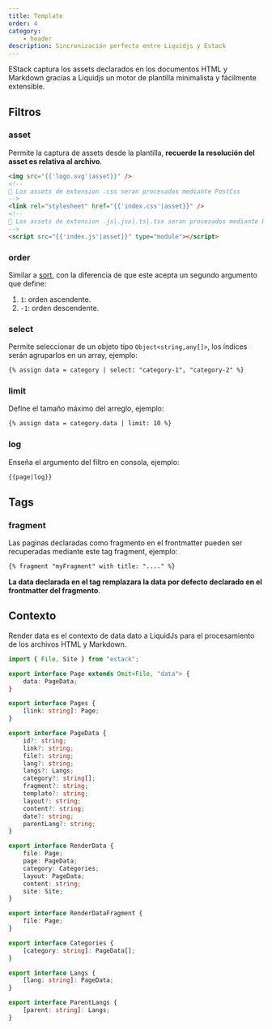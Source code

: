 ```yaml
---
title: Template
order: 4
category:
    - header
description: Sincronización perfecta entre Liquidjs y Estack
---
```


EStack captura los assets declarados en los documentos HTML y Markdown gracias a Liquidjs un motor de plantilla minimalista y fácilmente extensible.

## Filtros

### asset

Permite la captura de assets desde la plantilla, **recuerde la resolución del asset es relativa al archivo**.

```html
<img src="{{'logo.svg'|asset}}" />
<!--
💬 Los assets de extension .css seran procesados mediante PostCss
-->
<link rel="stylesheet" href="{{'index.css'|asset}}" />
<!--
💬 Los assets de extension .js|.jsx|.ts|.tsx seran procesados mediante Rollup
-->
<script src="{{'index.js'|asset}}" type="module"></script>
```

### order

Similar a [sort](https://liquidjs.com/filters/sort.html), con la diferencia de que este acepta un segundo argumento que define:

1. `1`: orden ascendente.
2. `-1`: orden descendente.

### select

Permite seleccionar de un objeto tipo `Object<string,any[]>`, los índices serán agruparlos en un array, ejemplo:

```html
{% assign data = category | select: "category-1", "category-2" %}
```

### limit

Define el tamaño máximo del arreglo, ejemplo:

```html
{% assign data = category.data | limit: 10 %}
```

### log

Enseña el argumento del filtro en consola, ejemplo:

```html
{{page|log}}
```

## Tags

### fragment

Las paginas declaradas como fragmento en el frontmatter pueden ser recuperadas mediante este tag fragment, ejemplo:

```html
{% fragment "myFragment" with title: "...." %}
```

**La data declarada en el tag remplazara la data por defecto declarado en el frontmatter del fragmento**.

## Contexto

Render data es el contexto de data dato a LiquidJs para el procesamiento de los archivos HTML y Markdown.

```ts
import { File, Site } from "estack";

export interface Page extends Omit<File, "data"> {
    data: PageData;
}

export interface Pages {
    [link: string]: Page;
}

export interface PageData {
    id?: string;
    link?: string;
    file?: string;
    lang?: string;
    langs?: Langs;
    category?: string[];
    fragment?: string;
    template?: string;
    layout?: string;
    content?: string;
    date?: string;
    parentLang?: string;
}

export interface RenderData {
    file: Page;
    page: PageData;
    category: Categories;
    layout: PageData;
    content: string;
    site: Site;
}

export interface RenderDataFragment {
    file: Page;
}

export interface Categories {
    [category: string]: PageData[];
}

export interface Langs {
    [lang: string]: PageData;
}

export interface ParentLangs {
    [parent: string]: Langs;
}
```
